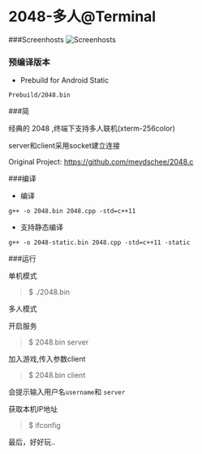 2048-多人@Terminal
================
###Screenhosts
![Screenhosts](./Screenhost.png)


### 预编译版本
- Prebuild for Android Static

`Prebuild/2048.bin`


###简

经典的 2048 ,终端下支持多人联机(xterm-256color)

server和client采用socket建立连接

Original Project: https://github.com/mevdschee/2048.c


###编译

- 编译

`g++ -o 2048.bin 2048.cpp -std=c++11`

- 支持静态编译
 
`g++ -o 2048-static.bin 2048.cpp -std=c++11 -static`

###运行

单机模式

> $ ./2048.bin

多人模式

开启服务
> $ 2048.bin server

加入游戏,传入参数client
> $ 2048.bin client

会提示输入用户名`username`和 `server`

获取本机IP地址
> $ ifconfig

最后，好好玩..


